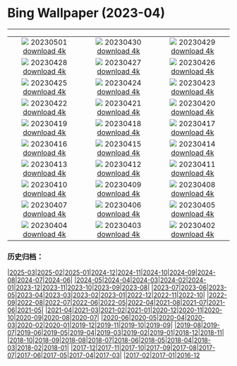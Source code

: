 # Bing Wallpaper (2023-04)
**************
| | | |
| :----: | :----: | :----: |
| ![](https://www.bing.com/th?id=OHR.ExteriorPreservationHall_EN-US9095698933_1920x1080.jpg) 20230501 [download 4k](https://www.bing.com/th?id=OHR.ExteriorPreservationHall_EN-US9095698933_UHD.jpg) | ![](https://www.bing.com/th?id=OHR.JTNPMilkyWay_EN-US8982229546_1920x1080.jpg) 20230430 [download 4k](https://www.bing.com/th?id=OHR.JTNPMilkyWay_EN-US8982229546_UHD.jpg) | ![](https://www.bing.com/th?id=OHR.MariposaGrove_EN-US0790407793_1920x1080.jpg) 20230429 [download 4k](https://www.bing.com/th?id=OHR.MariposaGrove_EN-US0790407793_UHD.jpg) |
| ![](https://www.bing.com/th?id=OHR.SouthPadre_EN-US8601972598_1920x1080.jpg) 20230428 [download 4k](https://www.bing.com/th?id=OHR.SouthPadre_EN-US8601972598_UHD.jpg) | ![](https://www.bing.com/th?id=OHR.GHOAudubonDay_EN-US1034364185_1920x1080.jpg) 20230427 [download 4k](https://www.bing.com/th?id=OHR.GHOAudubonDay_EN-US1034364185_UHD.jpg) | ![](https://www.bing.com/th?id=OHR.AdelieWPD_EN-US5175747404_1920x1080.jpg) 20230426 [download 4k](https://www.bing.com/th?id=OHR.AdelieWPD_EN-US5175747404_UHD.jpg) |
| ![](https://www.bing.com/th?id=OHR.FranconianWineCellar_EN-US3287515626_1920x1080.jpg) 20230425 [download 4k](https://www.bing.com/th?id=OHR.FranconianWineCellar_EN-US3287515626_UHD.jpg) | ![](https://www.bing.com/th?id=OHR.StuttgartPublicLibrary_EN-US3925069856_1920x1080.jpg) 20230424 [download 4k](https://www.bing.com/th?id=OHR.StuttgartPublicLibrary_EN-US3925069856_UHD.jpg) | ![](https://www.bing.com/th?id=OHR.EarthDayFox_EN-US3922955169_1920x1080.jpg) 20230423 [download 4k](https://www.bing.com/th?id=OHR.EarthDayFox_EN-US3922955169_UHD.jpg) |
| ![](https://www.bing.com/th?id=OHR.ProcidaItaly_EN-US6282924427_1920x1080.jpg) 20230422 [download 4k](https://www.bing.com/th?id=OHR.ProcidaItaly_EN-US6282924427_UHD.jpg) | ![](https://www.bing.com/th?id=OHR.OcalaNF_EN-US5881034085_1920x1080.jpg) 20230421 [download 4k](https://www.bing.com/th?id=OHR.OcalaNF_EN-US5881034085_UHD.jpg) | ![](https://www.bing.com/th?id=OHR.TaiwanYuhina_EN-US1768443431_1920x1080.jpg) 20230420 [download 4k](https://www.bing.com/th?id=OHR.TaiwanYuhina_EN-US1768443431_UHD.jpg) |
| ![](https://www.bing.com/th?id=OHR.MPPUnesco_EN-US8204922969_1920x1080.jpg) 20230419 [download 4k](https://www.bing.com/th?id=OHR.MPPUnesco_EN-US8204922969_UHD.jpg) | ![](https://www.bing.com/th?id=OHR.OneThousandSprings_EN-US8092648404_1920x1080.jpg) 20230418 [download 4k](https://www.bing.com/th?id=OHR.OneThousandSprings_EN-US8092648404_UHD.jpg) | ![](https://www.bing.com/th?id=OHR.KiteDay_EN-US7254188187_1920x1080.jpg) 20230417 [download 4k](https://www.bing.com/th?id=OHR.KiteDay_EN-US7254188187_UHD.jpg) |
| ![](https://www.bing.com/th?id=OHR.LorenzoQuinn_EN-US6997686421_1920x1080.jpg) 20230416 [download 4k](https://www.bing.com/th?id=OHR.LorenzoQuinn_EN-US6997686421_UHD.jpg) | ![](https://www.bing.com/th?id=OHR.RedSeaStars_EN-US6473635643_1920x1080.jpg) 20230415 [download 4k](https://www.bing.com/th?id=OHR.RedSeaStars_EN-US6473635643_UHD.jpg) | ![](https://www.bing.com/th?id=OHR.PhloxSubulata_EN-US0635247129_1920x1080.jpg) 20230414 [download 4k](https://www.bing.com/th?id=OHR.PhloxSubulata_EN-US0635247129_UHD.jpg) |
| ![](https://www.bing.com/th?id=OHR.EuropeFromISS_EN-US3248706956_1920x1080.jpg) 20230413 [download 4k](https://www.bing.com/th?id=OHR.EuropeFromISS_EN-US3248706956_UHD.jpg) | ![](https://www.bing.com/th?id=OHR.MossyGrottoFalls_EN-US5828454161_1920x1080.jpg) 20230412 [download 4k](https://www.bing.com/th?id=OHR.MossyGrottoFalls_EN-US5828454161_UHD.jpg) | ![](https://www.bing.com/th?id=OHR.ElephantTwins_EN-US2939253051_1920x1080.jpg) 20230411 [download 4k](https://www.bing.com/th?id=OHR.ElephantTwins_EN-US2939253051_UHD.jpg) |
| ![](https://www.bing.com/th?id=OHR.LithuanianEggs_EN-US5086451033_1920x1080.jpg) 20230410 [download 4k](https://www.bing.com/th?id=OHR.LithuanianEggs_EN-US5086451033_UHD.jpg) | ![](https://www.bing.com/th?id=OHR.NIrelandGiants_EN-US3269727738_1920x1080.jpg) 20230409 [download 4k](https://www.bing.com/th?id=OHR.NIrelandGiants_EN-US3269727738_UHD.jpg) | ![](https://www.bing.com/th?id=OHR.KitsAspen_EN-US6734104933_1920x1080.jpg) 20230408 [download 4k](https://www.bing.com/th?id=OHR.KitsAspen_EN-US6734104933_UHD.jpg) |
| ![](https://www.bing.com/th?id=OHR.ArizonaPinkMoon_EN-US5941531826_1920x1080.jpg) 20230407 [download 4k](https://www.bing.com/th?id=OHR.ArizonaPinkMoon_EN-US5941531826_UHD.jpg) | ![](https://www.bing.com/th?id=OHR.BlackGrouseLekking_EN-US3235220681_1920x1080.jpg) 20230406 [download 4k](https://www.bing.com/th?id=OHR.BlackGrouseLekking_EN-US3235220681_UHD.jpg) | ![](https://www.bing.com/th?id=OHR.RomanBridge_EN-US4101165681_1920x1080.jpg) 20230405 [download 4k](https://www.bing.com/th?id=OHR.RomanBridge_EN-US4101165681_UHD.jpg) |
| ![](https://www.bing.com/th?id=OHR.HonaunauNP_EN-US9995236109_1920x1080.jpg) 20230404 [download 4k](https://www.bing.com/th?id=OHR.HonaunauNP_EN-US9995236109_UHD.jpg) | ![](https://www.bing.com/th?id=OHR.JavaBromo_EN-US3411031416_1920x1080.jpg) 20230403 [download 4k](https://www.bing.com/th?id=OHR.JavaBromo_EN-US3411031416_UHD.jpg) | ![](https://www.bing.com/th?id=OHR.FrogMonth_EN-US6861485456_1920x1080.jpg) 20230402 [download 4k](https://www.bing.com/th?id=OHR.FrogMonth_EN-US6861485456_UHD.jpg) |

### 历史归档：

|[2025-03](bing/2025-03/2025-03.md)|[2025-02](bing/2025-02/2025-02.md)|[2025-01](bing/2025-01/2025-01.md)|[2024-12](bing/2024-12/2024-12.md)|[2024-11](bing/2024-11/2024-11.md)|[2024-10](bing/2024-10/2024-10.md)|[2024-09](bing/2024-09/2024-09.md)|[2024-08](bing/2024-08/2024-08.md)|[2024-07](bing/2024-07/2024-07.md)|[2024-06](bing/2024-06/2024-06.md)|
|[2024-05](bing/2024-05/2024-05.md)|[2024-04](bing/2024-04/2024-04.md)|[2024-03](bing/2024-03/2024-03.md)|[2024-02](bing/2024-02/2024-02.md)|[2024-01](bing/2024-01/2024-01.md)|[2023-12](bing/2023-12/2023-12.md)|[2023-11](bing/2023-11/2023-11.md)|[2023-10](bing/2023-10/2023-10.md)|[2023-09](bing/2023-09/2023-09.md)|[2023-08](bing/2023-08/2023-08.md)|
|[2023-07](bing/2023-07/2023-07.md)|[2023-06](bing/2023-06/2023-06.md)|[2023-05](bing/2023-05/2023-05.md)|[2023-04](bing/2023-04/2023-04.md)|[2023-03](bing/2023-03/2023-03.md)|[2023-02](bing/2023-02/2023-02.md)|[2023-01](bing/2023-01/2023-01.md)|[2022-12](bing/2022-12/2022-12.md)|[2022-11](bing/2022-11/2022-11.md)|[2022-10](bing/2022-10/2022-10.md)|
|[2022-09](bing/2022-09/2022-09.md)|[2022-08](bing/2022-08/2022-08.md)|[2022-07](bing/2022-07/2022-07.md)|[2022-06](bing/2022-06/2022-06.md)|[2022-05](bing/2022-05/2022-05.md)|[2022-04](bing/2022-04/2022-04.md)|[2021-08](bing/2021-08/2021-08.md)|[2021-07](bing/2021-07/2021-07.md)|[2021-06](bing/2021-06/2021-06.md)|[2021-05](bing/2021-05/2021-05.md)|
|[2021-04](bing/2021-04/2021-04.md)|[2021-03](bing/2021-03/2021-03.md)|[2021-02](bing/2021-02/2021-02.md)|[2021-01](bing/2021-01/2021-01.md)|[2020-12](bing/2020-12/2020-12.md)|[2020-11](bing/2020-11/2020-11.md)|[2020-10](bing/2020-10/2020-10.md)|[2020-09](bing/2020-09/2020-09.md)|[2020-08](bing/2020-08/2020-08.md)|[2020-07](bing/2020-07/2020-07.md)|
|[2020-06](bing/2020-06/2020-06.md)|[2020-05](bing/2020-05/2020-05.md)|[2020-04](bing/2020-04/2020-04.md)|[2020-03](bing/2020-03/2020-03.md)|[2020-02](bing/2020-02/2020-02.md)|[2020-01](bing/2020-01/2020-01.md)|[2019-12](bing/2019-12/2019-12.md)|[2019-11](bing/2019-11/2019-11.md)|[2019-10](bing/2019-10/2019-10.md)|[2019-09](bing/2019-09/2019-09.md)|
|[2019-08](bing/2019-08/2019-08.md)|[2019-07](bing/2019-07/2019-07.md)|[2019-06](bing/2019-06/2019-06.md)|[2019-05](bing/2019-05/2019-05.md)|[2019-04](bing/2019-04/2019-04.md)|[2019-03](bing/2019-03/2019-03.md)|[2019-02](bing/2019-02/2019-02.md)|[2019-01](bing/2019-01/2019-01.md)|[2018-12](bing/2018-12/2018-12.md)|[2018-11](bing/2018-11/2018-11.md)|
|[2018-10](bing/2018-10/2018-10.md)|[2018-09](bing/2018-09/2018-09.md)|[2018-08](bing/2018-08/2018-08.md)|[2018-07](bing/2018-07/2018-07.md)|[2018-06](bing/2018-06/2018-06.md)|[2018-05](bing/2018-05/2018-05.md)|[2018-04](bing/2018-04/2018-04.md)|[2018-03](bing/2018-03/2018-03.md)|[2018-02](bing/2018-02/2018-02.md)|[2018-01](bing/2018-01/2018-01.md)|
|[2017-12](bing/2017-12/2017-12.md)|[2017-11](bing/2017-11/2017-11.md)|[2017-10](bing/2017-10/2017-10.md)|[2017-09](bing/2017-09/2017-09.md)|[2017-08](bing/2017-08/2017-08.md)|[2017-07](bing/2017-07/2017-07.md)|[2017-06](bing/2017-06/2017-06.md)|[2017-05](bing/2017-05/2017-05.md)|[2017-04](bing/2017-04/2017-04.md)|[2017-03](bing/2017-03/2017-03.md)|
|[2017-02](bing/2017-02/2017-02.md)|[2017-01](bing/2017-01/2017-01.md)|[2016-12](bing/2016-12/2016-12.md)